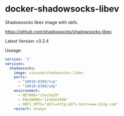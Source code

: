 # docker-shadowsocks-libev
Shadowsocks libev image with obfs.

https://github.com/shadowsocks/shadowsocks-libev

Latest Version: v3.3.4

Useage:

```yaml
version: '2'
services:
  shadowsocks:
    image: xiocode/shadowsocks-libev
    ports:
      - "10010:8388/tcp"
      - "10010:8388/udp"
    environment:
      - METHOD="chacha20"
      - PASSWORD="1234567890"
      - OBFS_OPTS="obfs=http;obfs-host=www.bing.com"
    restart: always
```
